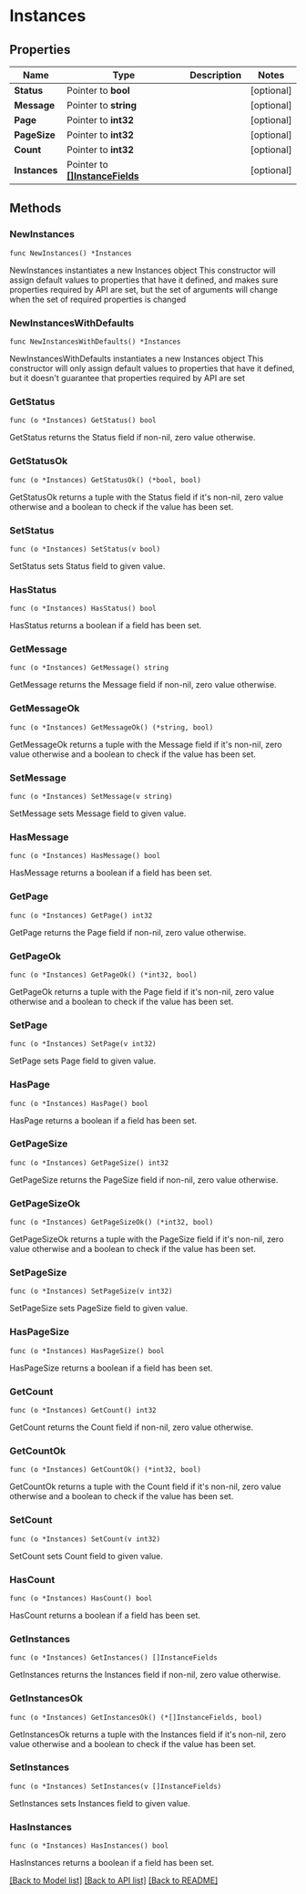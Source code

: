 # Instances

## Properties

Name | Type | Description | Notes
------------ | ------------- | ------------- | -------------
**Status** | Pointer to **bool** |  | [optional] 
**Message** | Pointer to **string** |  | [optional] 
**Page** | Pointer to **int32** |  | [optional] 
**PageSize** | Pointer to **int32** |  | [optional] 
**Count** | Pointer to **int32** |  | [optional] 
**Instances** | Pointer to [**[]InstanceFields**](InstanceFields.md) |  | [optional] 

## Methods

### NewInstances

`func NewInstances() *Instances`

NewInstances instantiates a new Instances object
This constructor will assign default values to properties that have it defined,
and makes sure properties required by API are set, but the set of arguments
will change when the set of required properties is changed

### NewInstancesWithDefaults

`func NewInstancesWithDefaults() *Instances`

NewInstancesWithDefaults instantiates a new Instances object
This constructor will only assign default values to properties that have it defined,
but it doesn't guarantee that properties required by API are set

### GetStatus

`func (o *Instances) GetStatus() bool`

GetStatus returns the Status field if non-nil, zero value otherwise.

### GetStatusOk

`func (o *Instances) GetStatusOk() (*bool, bool)`

GetStatusOk returns a tuple with the Status field if it's non-nil, zero value otherwise
and a boolean to check if the value has been set.

### SetStatus

`func (o *Instances) SetStatus(v bool)`

SetStatus sets Status field to given value.

### HasStatus

`func (o *Instances) HasStatus() bool`

HasStatus returns a boolean if a field has been set.

### GetMessage

`func (o *Instances) GetMessage() string`

GetMessage returns the Message field if non-nil, zero value otherwise.

### GetMessageOk

`func (o *Instances) GetMessageOk() (*string, bool)`

GetMessageOk returns a tuple with the Message field if it's non-nil, zero value otherwise
and a boolean to check if the value has been set.

### SetMessage

`func (o *Instances) SetMessage(v string)`

SetMessage sets Message field to given value.

### HasMessage

`func (o *Instances) HasMessage() bool`

HasMessage returns a boolean if a field has been set.

### GetPage

`func (o *Instances) GetPage() int32`

GetPage returns the Page field if non-nil, zero value otherwise.

### GetPageOk

`func (o *Instances) GetPageOk() (*int32, bool)`

GetPageOk returns a tuple with the Page field if it's non-nil, zero value otherwise
and a boolean to check if the value has been set.

### SetPage

`func (o *Instances) SetPage(v int32)`

SetPage sets Page field to given value.

### HasPage

`func (o *Instances) HasPage() bool`

HasPage returns a boolean if a field has been set.

### GetPageSize

`func (o *Instances) GetPageSize() int32`

GetPageSize returns the PageSize field if non-nil, zero value otherwise.

### GetPageSizeOk

`func (o *Instances) GetPageSizeOk() (*int32, bool)`

GetPageSizeOk returns a tuple with the PageSize field if it's non-nil, zero value otherwise
and a boolean to check if the value has been set.

### SetPageSize

`func (o *Instances) SetPageSize(v int32)`

SetPageSize sets PageSize field to given value.

### HasPageSize

`func (o *Instances) HasPageSize() bool`

HasPageSize returns a boolean if a field has been set.

### GetCount

`func (o *Instances) GetCount() int32`

GetCount returns the Count field if non-nil, zero value otherwise.

### GetCountOk

`func (o *Instances) GetCountOk() (*int32, bool)`

GetCountOk returns a tuple with the Count field if it's non-nil, zero value otherwise
and a boolean to check if the value has been set.

### SetCount

`func (o *Instances) SetCount(v int32)`

SetCount sets Count field to given value.

### HasCount

`func (o *Instances) HasCount() bool`

HasCount returns a boolean if a field has been set.

### GetInstances

`func (o *Instances) GetInstances() []InstanceFields`

GetInstances returns the Instances field if non-nil, zero value otherwise.

### GetInstancesOk

`func (o *Instances) GetInstancesOk() (*[]InstanceFields, bool)`

GetInstancesOk returns a tuple with the Instances field if it's non-nil, zero value otherwise
and a boolean to check if the value has been set.

### SetInstances

`func (o *Instances) SetInstances(v []InstanceFields)`

SetInstances sets Instances field to given value.

### HasInstances

`func (o *Instances) HasInstances() bool`

HasInstances returns a boolean if a field has been set.


[[Back to Model list]](../README.md#documentation-for-models) [[Back to API list]](../README.md#documentation-for-api-endpoints) [[Back to README]](../README.md)


